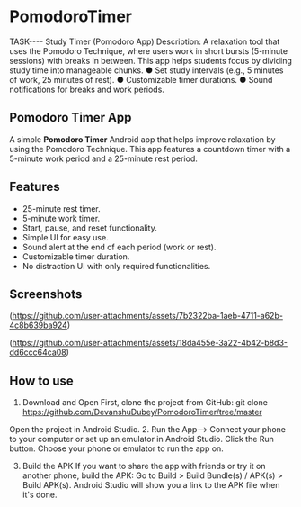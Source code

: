 # PomodoroTimer

TASK----
Study Timer (Pomodoro App)
Description: A relaxation tool that uses the Pomodoro Technique, where users work
in short bursts (5-minute sessions) with breaks in between. This app helps students
focus by dividing study time into manageable chunks.
● Set study intervals (e.g., 5 minutes of work, 25 minutes of rest).
● Customizable timer durations.
● Sound notifications for breaks and work periods.

## Pomodoro Timer App

A simple **Pomodoro Timer** Android app that helps improve relaxation by using the Pomodoro Technique. This app features a countdown timer with a 5-minute work period and a 25-minute rest period.

## Features

- 25-minute rest timer.
- 5-minute work timer.
- Start, pause, and reset functionality.
- Simple UI for easy use.
- Sound alert at the end of each period (work or rest).
- Customizable timer duration.
- No distraction UI with only required functionalities.

## Screenshots

(https://github.com/user-attachments/assets/7b2322ba-1aeb-4711-a62b-4c8b639ba924)


(https://github.com/user-attachments/assets/18da455e-3a22-4b42-b8d3-dd6ccc64ca08)

## How to use
1. Download and Open
First, clone the project from GitHub:
git clone https://github.com/DevanshuDubey/PomodoroTimer/tree/master

Open the project in Android Studio.
2. Run the App-->
Connect your phone to your computer or set up an emulator in Android Studio.
Click the Run button.
Choose your phone or emulator to run the app on.


3. Build the APK
If you want to share the app with friends or try it on another phone, build the APK:
Go to Build > Build Bundle(s) / APK(s) > Build APK(s).
Android Studio will show you a link to the APK file when it's done.



